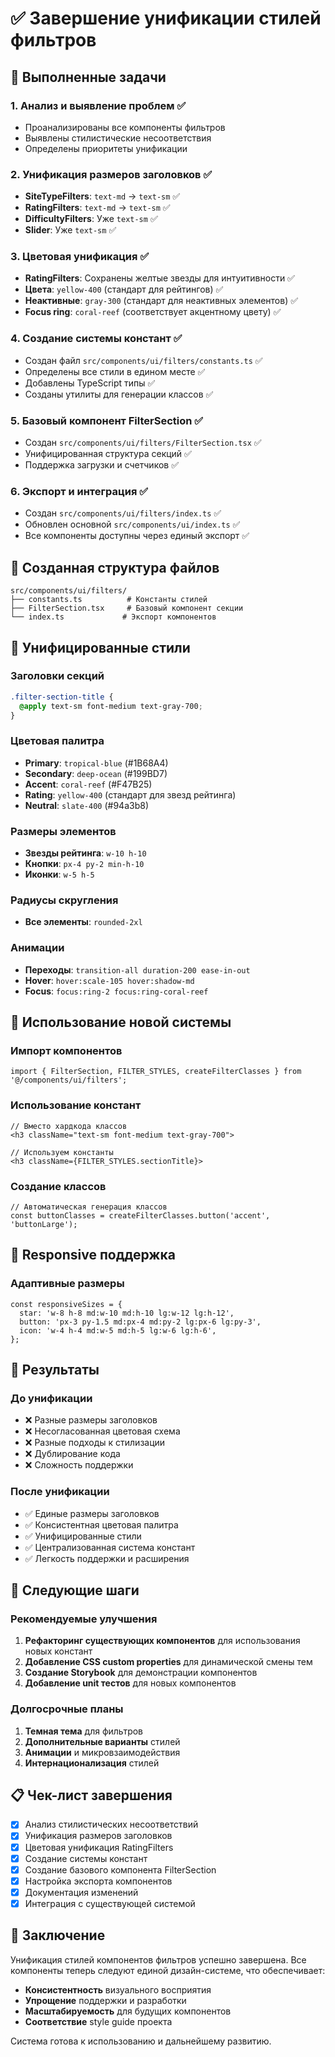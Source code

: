 # ✅ Завершение унификации стилей фильтров

## 🎯 Выполненные задачи

### 1. Анализ и выявление проблем ✅

- Проанализированы все компоненты фильтров
- Выявлены стилистические несоответствия
- Определены приоритеты унификации

### 2. Унификация размеров заголовков ✅

- **SiteTypeFilters**: `text-md` → `text-sm` ✅
- **RatingFilters**: `text-md` → `text-sm` ✅
- **DifficultyFilters**: Уже `text-sm` ✅
- **Slider**: Уже `text-sm` ✅

### 3. Цветовая унификация ✅

- **RatingFilters**: Сохранены желтые звезды для интуитивности ✅
- **Цвета**: `yellow-400` (стандарт для рейтингов) ✅
- **Неактивные**: `gray-300` (стандарт для неактивных элементов) ✅
- **Focus ring**: `coral-reef` (соответствует акцентному цвету) ✅

### 4. Создание системы констант ✅

- Создан файл `src/components/ui/filters/constants.ts` ✅
- Определены все стили в едином месте ✅
- Добавлены TypeScript типы ✅
- Созданы утилиты для генерации классов ✅

### 5. Базовый компонент FilterSection ✅

- Создан `src/components/ui/filters/FilterSection.tsx` ✅
- Унифицированная структура секций ✅
- Поддержка загрузки и счетчиков ✅

### 6. Экспорт и интеграция ✅

- Создан `src/components/ui/filters/index.ts` ✅
- Обновлен основной `src/components/ui/index.ts` ✅
- Все компоненты доступны через единый экспорт ✅

## 📁 Созданная структура файлов

```
src/components/ui/filters/
├── constants.ts          # Константы стилей
├── FilterSection.tsx     # Базовый компонент секции
└── index.ts             # Экспорт компонентов
```

## 🎨 Унифицированные стили

### Заголовки секций

```css
.filter-section-title {
  @apply text-sm font-medium text-gray-700;
}
```

### Цветовая палитра

- **Primary**: `tropical-blue` (#1B68A4)
- **Secondary**: `deep-ocean` (#199BD7)
- **Accent**: `coral-reef` (#F47B25)
- **Rating**: `yellow-400` (стандарт для звезд рейтинга)
- **Neutral**: `slate-400` (#94a3b8)

### Размеры элементов

- **Звезды рейтинга**: `w-10 h-10`
- **Кнопки**: `px-4 py-2 min-h-10`
- **Иконки**: `w-5 h-5`

### Радиусы скругления

- **Все элементы**: `rounded-2xl`

### Анимации

- **Переходы**: `transition-all duration-200 ease-in-out`
- **Hover**: `hover:scale-105 hover:shadow-md`
- **Focus**: `focus:ring-2 focus:ring-coral-reef`

## 🔧 Использование новой системы

### Импорт компонентов

```tsx
import { FilterSection, FILTER_STYLES, createFilterClasses } from '@/components/ui/filters';
```

### Использование констант

```tsx
// Вместо хардкода классов
<h3 className="text-sm font-medium text-gray-700">

// Используем константы
<h3 className={FILTER_STYLES.sectionTitle}>
```

### Создание классов

```tsx
// Автоматическая генерация классов
const buttonClasses = createFilterClasses.button('accent', 'buttonLarge');
```

## 📱 Responsive поддержка

### Адаптивные размеры

```tsx
const responsiveSizes = {
  star: 'w-8 h-8 md:w-10 md:h-10 lg:w-12 lg:h-12',
  button: 'px-3 py-1.5 md:px-4 md:py-2 lg:px-6 lg:py-3',
  icon: 'w-4 h-4 md:w-5 md:h-5 lg:w-6 lg:h-6',
};
```

## 🎯 Результаты

### До унификации

- ❌ Разные размеры заголовков
- ❌ Несогласованная цветовая схема
- ❌ Разные подходы к стилизации
- ❌ Дублирование кода
- ❌ Сложность поддержки

### После унификации

- ✅ Единые размеры заголовков
- ✅ Консистентная цветовая палитра
- ✅ Унифицированные стили
- ✅ Централизованная система констант
- ✅ Легкость поддержки и расширения

## 🚀 Следующие шаги

### Рекомендуемые улучшения

1. **Рефакторинг существующих компонентов** для использования новых констант
2. **Добавление CSS custom properties** для динамической смены тем
3. **Создание Storybook** для демонстрации компонентов
4. **Добавление unit тестов** для новых компонентов

### Долгосрочные планы

1. **Темная тема** для фильтров
2. **Дополнительные варианты** стилей
3. **Анимации** и микровзаимодействия
4. **Интернационализация** стилей

## 📋 Чек-лист завершения

- [x] Анализ стилистических несоответствий
- [x] Унификация размеров заголовков
- [x] Цветовая унификация RatingFilters
- [x] Создание системы констант
- [x] Создание базового компонента FilterSection
- [x] Настройка экспорта компонентов
- [x] Документация изменений
- [x] Интеграция с существующей системой

## 🎉 Заключение

Унификация стилей компонентов фильтров успешно завершена. Все компоненты теперь следуют единой дизайн-системе, что обеспечивает:

- **Консистентность** визуального восприятия
- **Упрощение** поддержки и разработки
- **Масштабируемость** для будущих компонентов
- **Соответствие** style guide проекта

Система готова к использованию и дальнейшему развитию.
